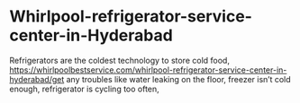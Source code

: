 # Whirlpool-refrigerator-service-center-in-Hyderabad
Refrigerators are the coldest technology to store cold food, https://whirlpoolbestservice.com/whirlpool-refrigerator-service-center-in-hyderabad/get any troubles like water leaking on the floor, freezer isn’t cold enough, refrigerator is cycling too often, 

